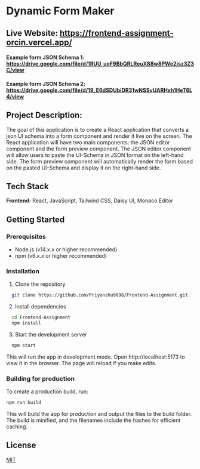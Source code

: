 # Dynamic Form Maker

## Live Website: https://frontend-assignment-orcin.vercel.app/

#### Example form JSON Schema 1: https://drive.google.com/file/d/1RUU_ueF9BbQRLReuX88w8PWe2jsz3Z3C/view

#### Example form JSON Schema 2: https://drive.google.com/file/d/19_E6dSDUbiDR31wNSSvUARHxh1HeT6L4/view

## Project Description:
  The goal of this application is to create a React application that converts a json UI schema into a form component and render it live on the screen.
  The React application will have two main components: the JSON editor component and the form preview component. 
  The JSON editor component will allow users to paste the UI-Schema in JSON format on the left-hand side. The form preview component will automatically render the form based on the pasted UI-Schema and display it on the right-hand side.

## Tech Stack

**Frontend:** React, JavaScript, Tailwind CSS, Daisy UI, Monaco Editor

## Getting Started

### Prerequisites
- Node.js (v14.x.x or higher recommended)
- npm (v6.x.x or higher recommended)

### Installation

1. Clone the repository
```bash
  git clone https://github.com/Priyanshu9898/Frontend-Assignment.git
```
2. Install dependencies 
```bash
  cd Frontend-Assignment
  npm install
```
3. Start the development server
```bash
  npm start
```
This will run the app in development mode. Open http://localhost:5173 to view it in the browser. The page will reload if you make edits.

### Building for production

To create a production build, run:
```bash
npm run build
```
This will build the app for production and output the files to the build folder. The build is minified, and the filenames include the hashes for efficient caching.


## License

[MIT](https://choosealicense.com/licenses/mit/)
